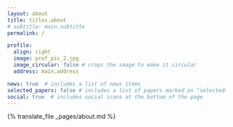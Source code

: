 ```yaml
---
layout: about
title: titles.about
# subtitle: main.subtitle
permalink: /

profile:
  align: right
  image: prof_pic_2.jpg
  image_circular: false # crops the image to make it circular
  address: main.address

news: true  # includes a list of news items
selected_papers: false # includes a list of papers marked as "selected={true}"
social: true  # includes social icons at the bottom of the page
---
```


{% translate_file _pages/about.md %}
